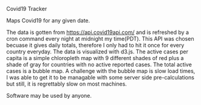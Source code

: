 Covid19 Tracker

Maps Covid19 for any given date.

The data is gotten from https://api.covid19api.com/ and is refreshed by a cron command every night at midnight my time(PDT). This API was chosen becuase it gives daily totals, therefore I only had to hit it once for every country everyday. The data is visualized with d3.js. The active cases per capita is a simple chloropleth map with 9 different shades of red plus a shade of gray for countries with no active reported cases. The total active cases is a bubble map. A challenge with the bubble map is slow load times, I was able to get it to be managable with some server side pre-calculations but still, it is regrettably slow on most machines. 

Software may be used by anyone.